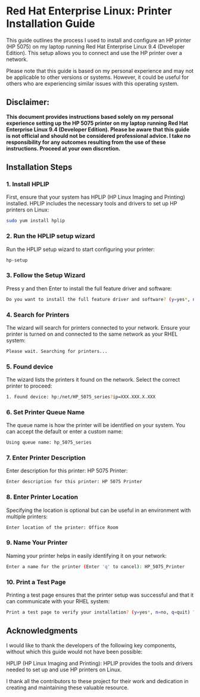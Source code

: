 # Red Hat Enterprise Linux: Printer Installation Guide

This guide outlines the process I used to install and configure an HP printer (HP 5075) on my laptop running Red Hat Enterprise Linux 9.4 (Developer Edition). This setup allows you to connect and use the HP printer over a network.

Please note that this guide is based on my personal experience and may not be applicable to other versions or systems. However, it could be useful for others who are experiencing similar issues with this operating system.


## Disclaimer:

**This document provides instructions based solely on my personal experience setting up the HP 5075 printer on my laptop running Red Hat Enterprise Linux 9.4 (Developer Edition). Please be aware that this guide is not official and should not be considered professional advice. I take no responsibility for any outcomes resulting from the use of these instructions. Proceed at your own discretion.**


## Installation Steps

### 1. Install HPLIP

First, ensure that your system has HPLIP (HP Linux Imaging and Printing) installed. HPLIP includes the necessary tools and drivers to set up HP printers on Linux:

```bash
sudo yum install hplip
```

### 2. Run the HPLIP setup wizard

Run the HPLIP setup wizard to start configuring your printer:

```bash
hp-setup
```

### 3. Follow the Setup Wizard

Press y and then Enter to install the full feature driver and software:

```bash
Do you want to install the full feature driver and software? (y=yes*, n=no, q=quit) ? y
```

### 4. Search for Printers

The wizard will search for printers connected to your network. Ensure your printer is turned on and connected to the same network as your RHEL system:

```bash
Please wait. Searching for printers...
```

### 5. Found device

The wizard lists the printers it found on the network. Select the correct printer to proceed:

```bash
1. Found device: hp:/net/HP_5075_series?ip=XXX.XXX.X.XXX
```

### 6. Set Printer Queue Name

The queue name is how the printer will be identified on your system. You can accept the default or enter a custom name:

```bash
Using queue name: hp_5075_series
```

### 7. Enter Printer Description

Enter description for this printer: HP 5075 Printer:

```bash
Enter description for this printer: HP 5075 Printer
```

### 8. Enter Printer Location

Specifying the location is optional but can be useful in an environment with multiple printers:

```bash
Enter location of the printer: Office Room
```

### 9. Name Your Printer

Naming your printer helps in easily identifying it on your network:

```bash
Enter a name for the printer (Enter 'q' to cancel): HP_5075_Printer
```

### 10. Print a Test Page

Printing a test page ensures that the printer setup was successful and that it can communicate with your RHEL system:

```bash
Print a test page to verify your installation? (y=yes*, n=no, q=quit) ? y
```

## Acknowledgments
 
I would like to thank the developers of the following key components, without which this guide would not have been possible:

HPLIP (HP Linux Imaging and Printing): HPLIP provides the tools and drivers needed to set up and use HP printers on Linux.

I thank all the contributors to these project for their work and dedication in creating and maintaining these valuable resource.
